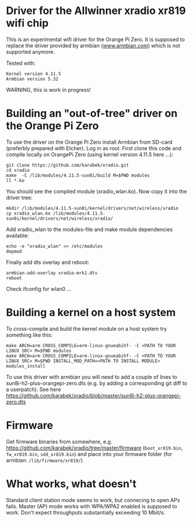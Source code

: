 # Driver for the Allwinner xradio xr819 wifi chip 

This is an experimental wifi driver for the Orange Pi Zero. It is supposed to replace the driver provided by armbian (www.armbian.com) which is not supported anymore. 

Tested with:

	Kernel version 4.11.5
	Armbian version 5.32 

WARNING, this is work in progress!

# Building an "out-of-tree" driver on the Orange Pi Zero

To use the driver on the Orange Pi Zero install Armbian from SD-card (preferbly prepared with Etcher). Log in as root.
First clone this code and compile locally on OrangePi Zero (using kernel version 4.11.5 here ...):

```
git clone https://github.com/karabek/xradio.git
cd xradio
make  -C /lib/modules/4.11.5-sun8i/build M=$PWD modules
ll *.ko
```

You should see the compiled module (xradio_wlan.ko). Now copy it into the driver tree:

```
mkdir /lib/modules/4.11.5-sun8i/kernel/drivers/net/wireless/xradio
cp xradio_wlan.ko /lib/modules/4.11.5-sun8i/kernel/drivers/net/wireless/xradio/
```

Add xradio_wlan to the modules-file and make module dependencies available:

```
echo -e "xradio_wlan" >> /etc/modules
depmod
```

Finally add dts overlay and reboot:

```
armbian-add-overlay xradio-mrk1.dts
reboot
```

Check ifconfig for wlan0 ...

# Building a kernel on a host system

To cross-compile and build the kernel module on a host system try something like this:

```
make ARCH=arm CROSS_COMPILE=arm-linux-gnueabihf- -C <PATH TO YOUR LINUX SRC> M=$PWD modules
make ARCH=arm CROSS_COMPILE=arm-linux-gnueabihf- -C <PATH TO YOUR LINUX SRC> M=$PWD INSTALL_MOD_PATH=<PATH TO INSTALL MODULE> modules_install
```

To use this driver with armbian you will need to add a couple of lines to sun8i-h2-plus-orangepi-zero.dts (e.g. by adding a corresponding git diff to a userpatch). See here
https://github.com/karabek/xradio/blob/master/sun8i-h2-plus-orangepi-zero.dts

# Firmware

Get firmware binaries from somewhere, e.g. https://github.com/karabek/xradio/tree/master/firmware (`boot_xr819.bin`, `fw_xr819.bin`, `sdd_xr819.bin`) and place into your firmware folder (for armbian: `/lib/firmware/xr819/`)

# What works, what doesn't

Standard client station mode seems to work, but connecing to open APs fails.
Master (AP) mode works with WPA/WPA2 enabled is supposed to work.
Don't expect throughputs substantially exceeding 10 Mbit/s.
